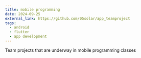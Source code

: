 ```yaml
---
title: mobile programming
date: 2024-09-25
external_link: https://github.com/05solar/app_teamproject
tags:
  - android
  - flutter
  - app development
---
```


Team projects that are underway in mobile programming classes

<!--more-->

